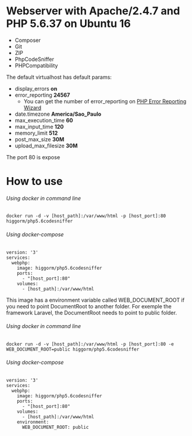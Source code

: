# Webserver with Apache/2.4.7 and PHP 5.6.37 on Ubuntu 16 
+ Composer 
+ Git 
+ ZIP 
+ PhpCodeSniffer 
+ PHPCompatibility

The default virtualhost has default params:
- display_errors **on**
- error_reporting **24567**
  - You can get the number of error_reporting on [PHP Error Reporting Wizard](http://www.bx.com.au/tools/ultimate-php-error-reporting-wizard)
- date.timezone **America/Sao_Paulo**
- max_execution_time **60**
- max_input_time **120**
- memory_limit **512**
- post_max_size **30M**
- upload_max_filesize **30M**

The port 80 is expose

# How to use
###### Using docker in command line
```
docker run -d -v [host_path]:/var/www/html -p [host_port]:80 higgorm/php5.6codesniffer
```

###### Using docker-compose
```
version: '3'
services:
  webphp:
    image: higgorm/php5.6codesniffer
    ports:
      - "[host_port]:80"
    volumes:
      - [host_path]:/var/www/html

```

This image has a environment variable called WEB_DOCUMENT_ROOT if you need to point DocumentRoot to another folder. For exemple the framework Laravel, the DocumentRoot needs to point to public folder.

###### Using docker in command line
```
docker run -d -v [host_path]:/var/www/html -p [host_port]:80 -e WEB_DOCUMENT_ROOT=public higgorm/php5.6codesniffer
```

###### Using docker-compose
```
version: '3'
services:
  webphp:
    image: higgorm/php5.6codesniffer
    ports:
      - "[host_port]:80"
    volumes:
      - [host_path]:/var/www/html
    environment:
      WEB_DOCUMENT_ROOT: public
```
